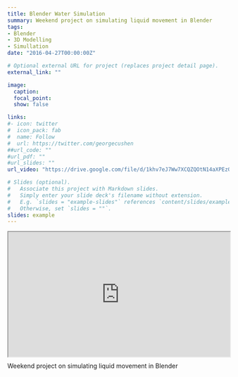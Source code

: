 ```yaml
---
title: Blender Water Simulation
summary: Weekend project on simulating liquid movement in Blender
tags:
- Blender
- 3D Modelling
- Simullation
date: "2016-04-27T00:00:00Z"

# Optional external URL for project (replaces project detail page).
external_link: ""

image:
  caption:
  focal_point:
  show: false

links:
#- icon: twitter
#  icon_pack: fab
#  name: Follow
#  url: https://twitter.com/georgecushen
##url_code: ""
#url_pdf: ""
#url_slides: ""
url_video: "https://drive.google.com/file/d/1khv7eJ7Ww7XCQZQOtN14aXPEzQMr6p3E/preview"

# Slides (optional).
#   Associate this project with Markdown slides.
#   Simply enter your slide deck's filename without extension.
#   E.g. `slides = "example-slides"` references `content/slides/example-slides.md`.
#   Otherwise, set `slides = ""`.
slides: example
---
```

<div style="width: 100%; position: relative; padding-bottom: 56.25%;">
<iframe src="https://drive.google.com/file/d/1khv7eJ7Ww7XCQZQOtN14aXPEzQMr6p3E/preview" width="100%" height="100%" style="position: absolute; top: 0; left: 0;"></iframe>
</div>

Weekend project on simulating liquid movement in Blender
